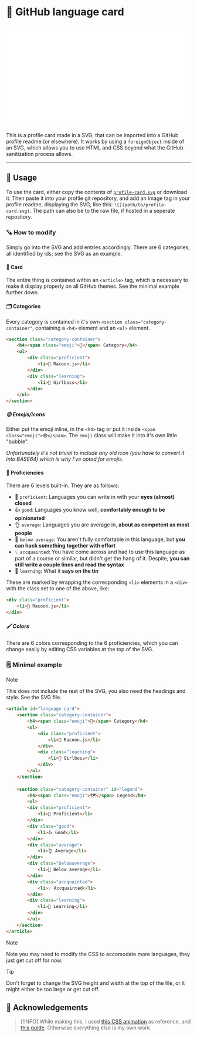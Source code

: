 # 🪪 GitHub language card
![](./profile-card.svg)

This is a profile card made in a SVG, that can be imported into a GitHub profile readme (or elsewhere). It works by using a ``foreignObject`` inside of an SVG, which allows you to use HTML and CSS beyond what the GitHub sanitization process allows.

---

## 🔨 Usage
To use the card, either copy the contents of [``profile-card.svg``](./profile-card.svg) or download it. Then paste it into your profile git repository, and add an image tag in your profile readme, displaying the SVG, like this: ``![](path/to/profile-card.svg)``. The path can also be to the raw file, if hosted in a seperate repository.

### 🪚 How to modify
Simply go into the SVG and add entries accordingly. There are 6 categories, all identified by ids; see the SVG as an example.

#### 📁 Card
The entire thing is contained within an ``<article>`` tag, which is necessary to make it display properly on all GitHub themes. See the minimal example further down.

#### 🗂 Categories
Every category is contained in it's own ``<section class="category-container"``, containing a ``<h4>`` element and an ``<ul>`` element.

```html
<section class="category-container">
    <h4><span class="emoji">🔵</span> Category</h4>
    <ul>
        <div class="proficient">
            <li>🦝 Racoon.js</li>
        </div>
        <div class="learning">
            <li>💅 Girlboss</li>
        </div>
    </ul>
</section>
```

##### 😜 Emojis/icons
Either put the emoji inline, in the ``<h4>`` tag or put it inside ``<span class="emoji">😎</span>``. The ``emoji`` class will make it into it's own little "bubble".

_Unfortunately it's not trivial to include any old icon (you have to convert it into BASE64) which is why I've opted for emojis._

#### 💼 Proficiencies
There are 6 levels built-in. They are as follows:
- 💪 ``proficient``: Languages you can write in with your **eyes (almost) closed**
- 👍 ``good``: Languages you know well, **comfortably enough to be opinionated**
- 👌 ``average``: Languages you are average in, **about as competent as most people**
- 🤏 ``below average``: You aren't fully comfortable in this language, but **you can hack something together with effort**
- 💡 ``accquainted``: You have come across and had to use this language as part of a course or similar, but didn't get the hang of it. Despite, **you can still write a couple lines and read the syntax**
- 🧠 ``learning``: What it **says on the tin**

These are marked by wrapping the corresponding ``<li>`` elements in a ``<div>`` with the class set to one of the above, like:
```html
<div class="proficient">
    <li>🦝 Racoon.js</li>
</div>
```
##### 🖌 Colors
There are 6 colors corresponding to the 6 proficiencies, which you can change easily by editing CSS variables at the top of the SVG. 

### 🗒 Minimal example
> [!NOTE]
> This does not include the rest of the SVG, you also need the headings and style. See the SVG file.
```html
<article id="language-card">
    <section class="category-container">
        <h4><span class="emoji">🔵</span> Category</h4>
        <ul>
            <div class="proficient">
                <li>🦝 Racoon.js</li>
            </div>
            <div class="learning">
                <li>💅 Girlboss</li>
            </div>
        </ul>
    </section>

    <section class="category-container" id="legend">
        <h4><span class="emoji">🗺️</span> Legend</h4>
        <ul>
        <div class="proficient">
            <li>💪 Proficient</li>
        </div>
        <div class="good">
            <li>👍 Good</li>
        </div>
        <div class="average">
            <li>👌 Average</li>
        </div>
        <div class="belowaverage">
            <li>🤏 Below average</li>
        </div>
        <div class="accquainted">
            <li>💡 Accquainted</li>
        </div>
        <div class="learning">
            <li>🧠 Learning</li>
        </div>
        </ul>
    </section>
</article>
```
> [!NOTE]
> Note you may need to modify the CSS to accomodate more languages, they just get cut off for now.

> [!TIP]
> Don't forget to change the SVG height and width at the top of the file, or it might either be too large or get cut off.

## 🫡 Acknowledgements
> [!INFO]
> While making this, I used [this CSS animation](https://codepen.io/alvaromontoro/pen/rNwVpdd) as reference, and [this guide](https://css-tricks.com/snippets/css/typewriter-effect/). Otherwise everything else is my own work.
